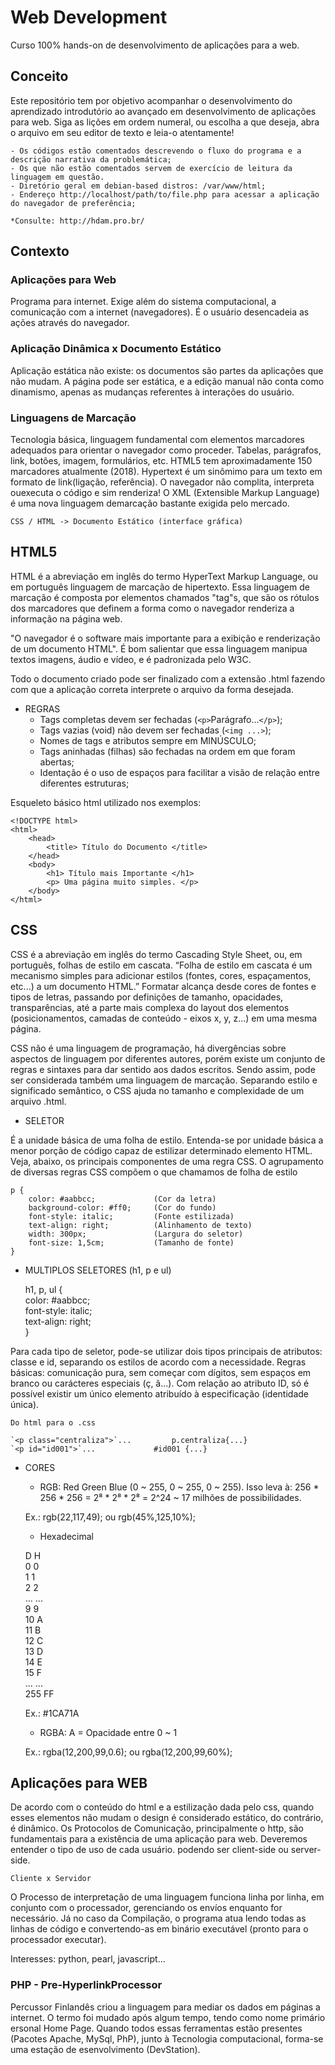 # Web Development

Curso 100% hands-on de desenvolvimento de aplicações para a web.

## Conceito

Este repositório tem por objetivo acompanhar o desenvolvimento do aprendizado introdutório ao avançado em desenvolvimento de aplicações para web. Siga as lições em ordem numeral, ou escolha a que deseja, abra o arquivo em seu editor de texto e leia-o atentamente!

	- Os códigos estão comentados descrevendo o fluxo do programa e a descrição narrativa da problemática;
	- Os que não estão comentados servem de exercício de leitura da linguagem em questão.
	- Diretório geral em debian-based distros: /var/www/html;
	- Endereço http://localhost/path/to/file.php para acessar a aplicação do navegador de preferência;

	*Consulte: http://hdam.pro.br/
	
## Contexto

### Aplicações para Web

Programa para internet. Exige além do sistema computacional, a comunicação com a internet (navegadores). É o usuário desencadeia as ações através do navegador. 

### Aplicação Dinâmica x Documento Estático

Aplicação estática não existe: os documentos são partes da aplicações que não mudam. A página pode ser estática, e a edição manual não conta como dinamismo, apenas as mudanças referentes à interações do usuário.

### Linguagens de Marcação

Tecnologia básica, linguagem fundamental com elementos marcadores adequados para orientar o navegador como proceder. Tabelas, parágrafos, link, botões, imagem, formulários, etc. HTML5 tem aproximadamente 150 marcadores atualmente (2018). Hypertext é um sinômimo para um texto em formato de link(ligação, referência). O navegador não complita, interpreta ouexecuta o código e sim renderiza!	O XML (Extensible Markup Language) é uma nova linguagem demarcação bastante exigida pelo mercado.	
	
	CSS / HTML -> Documento Estático (interface gráfica) 

## HTML5

HTML é a abreviação em inglês do termo HyperText Markup Language, ou em português linguagem de marcação de hipertexto. Essa linguagem de marcação é composta por elementos chamados "tag"s, que são os rótulos dos marcadores que definem a forma como o navegador renderiza a informação na página web.	

"O navegador é o software mais importante para a exibição e renderização de um documento HTML". É bom salientar que essa linguagem manipua textos imagens, áudio e vídeo, e é padronizada pelo W3C. 

Todo o documento criado pode ser finalizado com a extensão .html fazendo com que a aplicação correta interprete o arquivo da forma desejada.

- REGRAS
	- Tags completas devem ser fechadas (`<p>`Parágrafo...`</p>`);
	- Tags vazias (void) não devem ser fechadas (`<img ...>`);
	- Nomes de tags e atributos sempre em MINÚSCULO;
	- Tags aninhadas (filhas) são fechadas na ordem em que foram abertas;
	- Identação é o uso de espaços para facilitar a visão de relação entre  diferentes estruturas;
	
Esqueleto básico html utilizado nos exemplos:

	<!DOCTYPE html> 
	<html> 
		<head> 
			<title>	Título do Documento </title> 
		</head> 
		<body> 
			<h1> Título mais Importante </h1>
			<p> Uma página muito simples. </p> 
		</body> 
	</html> 


## CSS

CSS é a abreviação em inglês do termo Cascading	Style Sheet, ou, em português, folhas de estilo em cascata. “Folha de estilo em cascata é um mecanismo simples para adicionar estilos (fontes, cores, espaçamentos, etc...) a um documento HTML.” Formatar alcança desde cores de fontes e tipos de letras, passando por definições de tamanho, opacidades, transparências, até a parte mais complexa do layout dos elementos (posicionamentos, camadas de conteúdo - eixos x, y, z...) em uma mesma página.

CSS não é uma linguagem de programação, há divergências sobre aspectos de linguagem por diferentes autores, porém existe um conjunto de regras e sintaxes para dar sentido aos dados escritos. Sendo assim, pode ser considerada também uma linguagem de marcação. Separando estilo e significado semântico, o CSS ajuda no tamanho e complexidade de um arquivo .html.

- SELETOR

É a unidade básica de uma folha de estilo. Entenda-se por unidade básica a menor porção de código capaz de estilizar determinado elemento HTML. Veja, abaixo, os principais componentes de uma regra CSS. O agrupamento de diversas regras CSS compõem o que chamamos de folha de estilo

	p {  
		color: #aabbcc;				(Cor da letra)  
		background-color: #ff0;		(Cor do fundo)  
		font-style: italic;			(Fonte estilizada)  
		text-align: right;			(Alinhamento de texto)  
		width: 300px;				(Largura do seletor)  
		font-size: 1,5cm;			(Tamanho de fonte)  
	}

- MULTIPLOS SELETORES (h1, p e ul)
	
	h1, p, ul {  
		color: #aabbcc;  
		font-style: italic;  
		text-align: right;  
	}

Para cada tipo de seletor, pode-se utilizar dois tipos principais de atributos: classe e id, separando os estilos de acordo com a necessidade. Regras básicas: comunicação pura, sem começar com dígitos, sem espaços em branco ou carácteres especiais (ç, ã...). Com relação ao atributo ID, só é possível existir um único elemento atribuído à especificação (identidade única).

	Do html para o .css

	`<p class="centraliza">`...			p.centraliza{...}  
	`<p id="id001">`...				#id001 {...}

- CORES
	- RGB: Red Green Blue (0 ~ 255, 0 ~ 255, 0 ~ 255). Isso leva à: 256 * 256 * 256 = 2⁸ * 2⁸ * 2⁸ = 2^24 ~ 17 milhões de possibilidades.

	Ex.: rgb(22,117,49); ou rgb(45%,125,10%);
	
	- Hexadecimal

	D			H  
	0			0  
	1			1  
	2			2  
	...			...  
	9			9  
	10			A  
	11			B  
	12			C  
	13			D  
	14			E  
	15			F  
	...			...  
	255			FF  
	
	Ex.: #1CA71A
	
	- RGBA: A = Opacidade entre 0 ~ 1

	Ex.: rgba(12,200,99,0.6); ou rgba(12,200,99,60%);

## Aplicações para WEB

De acordo com o conteúdo do html e a estilização dada pelo css, quando esses elementos não mudam o design é considerado estático, do contrário, é dinâmico. Os Protocolos de Comunicação, principalmente o http, são  fundamentais para a existência de uma aplicação para web. Deveremos entender o tipo de uso de cada usuário. podendo ser client-side ou server-side.

	Cliente x Servidor

O Processo de interpretação de uma linguagem funciona linha por linha, em conjunto com o processador, gerenciando os envíos enquanto for necessário. Já no caso da Compilação, o programa atua lendo todas as linhas de código e convertendo-as em binário executável (pronto para o processador executar).

Interesses: python, pearl, javascript...

### PHP - Pre-HyperlinkProcessor

Percussor Finlandês criou a linguagem para mediar os dados em páginas a internet. O termo foi mudado após algum tempo, tendo como nome primário ersonal Home Page. Quando todos essas ferramentas estão presentes (Pacotes Apache, MySql, PhP), junto à Tecnologia computacional, forma-se uma estação de esenvolvimento (DevStation).
